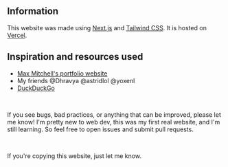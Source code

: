 ## Information

This website was made using [Next.js](https://nextjs.org/) and [Tailwind CSS](https://tailwindcss.com). It is hosted on [Vercel](https://vercel.com/).

## Inspiration and resources used

- [Max Mitchell's portfolio website](https://github.com/maxemitchell/portfolio)
- My friends @Dhravya @astridlol @yoxenl
- [DuckDuckGo](https://duckduckgo.com/)

<br>

If you see bugs, bad practices, or anything that can be improved, please let me know! I'm pretty new to web dev, this was my first real website, and I'm still learning. So feel free to open issues and submit pull requests.

<br>

If you're copying this website, just let me know.
